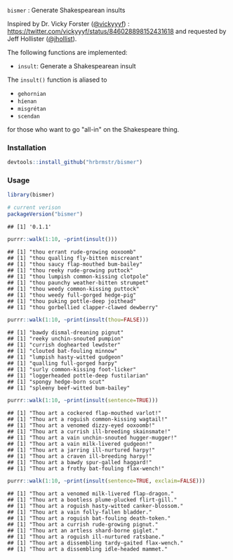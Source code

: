 
`bismer` : Generate Shakespearean insults

Inspired by Dr. Vicky Forster (<a href="https://twitter.com/vickyyyf">@vickyyyf</a>) : <https://twitter.com/vickyyyf/status/846028898152431618> and requested by Jeff Hollister (<a href="https://twitter.com/jhollist">@jhollist</a>).

The following functions are implemented:

-   `insult`: Generate a Shakespearean insult

The `insult()` function is aliased to

-   `gehornian`
-   `híenan`
-   `misgrétan`
-   `scendan`

for those who want to go "all-in" on the Shakespeare thing.

### Installation

``` r
devtools::install_github("hrbrmstr/bismer")
```

### Usage

``` r
library(bismer)

# current verison
packageVersion("bismer")
```

    ## [1] '0.1.1'

``` r
purrr::walk(1:10, ~print(insult()))
```

    ## [1] "thou errant rude-growing ooxoomb"
    ## [1] "thou qualling fly-bitten miscreant"
    ## [1] "thou saucy flap-mouthed bum-bailey"
    ## [1] "thou reeky rude-growing puttock"
    ## [1] "thou lumpish common-kissing clotpole"
    ## [1] "thou paunchy weather-bitten strumpet"
    ## [1] "thou weedy common-kissing puttock"
    ## [1] "thou weedy full-gorged hedge-pig"
    ## [1] "thou puking pottle-deep joithead"
    ## [1] "thou gorbellied clapper-clawed dewberry"

``` r
purrr::walk(1:10, ~print(insult(thou=FALSE)))
```

    ## [1] "bawdy dismal-dreaning pignut"
    ## [1] "reeky unchin-snouted pumpion"
    ## [1] "currish doghearted lewdster"
    ## [1] "clouted bat-fouling minnow"
    ## [1] "lumpish hasty-witted gudgeon"
    ## [1] "qualling full-gorged harpy"
    ## [1] "surly common-kissing foot-licker"
    ## [1] "loggerheaded pottle-deep fustilarian"
    ## [1] "spongy hedge-born scut"
    ## [1] "spleeny beef-witted bum-bailey"

``` r
purrr::walk(1:10, ~print(insult(sentence=TRUE)))
```

    ## [1] "Thou art a cockered flap-mouthed varlot!"
    ## [1] "Thou art a roguish common-kissing wagtail!"
    ## [1] "Thou art a venomed dizzy-eyed ooxoomb!"
    ## [1] "Thou art a currish ill-breeding skainsmate!"
    ## [1] "Thou art a vain unchin-snouted hugger-mugger!"
    ## [1] "Thou art a vain milk-livered gudgeon!"
    ## [1] "Thou art a jarring ill-nurtured harpy!"
    ## [1] "Thou art a craven ill-breeding harpy!"
    ## [1] "Thou art a bawdy spur-galled haggard!"
    ## [1] "Thou art a frothy bat-fouling flax-wench!"

``` r
purrr::walk(1:10, ~print(insult(sentence=TRUE, exclaim=FALSE)))
```

    ## [1] "Thou art a venomed milk-livered flap-dragon."
    ## [1] "Thou art a bootless plume-plucked flirt-gill."
    ## [1] "Thou art a roguish hasty-witted canker-blossom."
    ## [1] "Thou art a vain folly-fallen bladder."
    ## [1] "Thou art a roguish bat-fouling death-token."
    ## [1] "Thou art a currish rude-growing pignut."
    ## [1] "Thou art an artless shard-borne giglet."
    ## [1] "Thou art a roguish ill-nurtured ratsbane."
    ## [1] "Thou art a dissembling tardy-gaited flax-wench."
    ## [1] "Thou art a dissembling idle-headed mammet."
